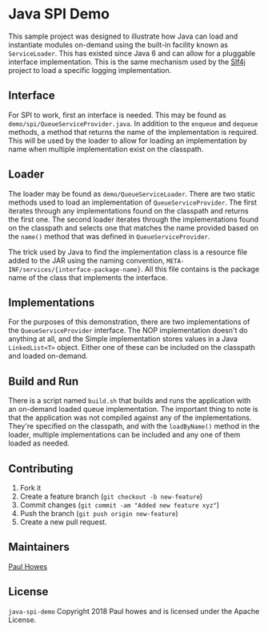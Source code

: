 # Java SPI Demo

This sample project was designed to illustrate how Java can load and
instantiate modules on-demand using the built-in facility known as
`ServiceLoader`. This has existed since Java 6 and can allow for a pluggable
interface implementation. This is the same mechanism used by the 
[Slf4j](https://www.slf4j.org) project to load a specific logging
implementation.

## Interface

For SPI to work, first an interface is needed. This may be found as
`demo/spi/QueueServiceProvider.java`. In addition to the `enqueue` and
`dequeue` methods, a method that returns the name of the implementation
is required. This will be used by the loader to allow for loading an
implementation by name when multiple implementation exist on the classpath.

## Loader

The loader may be found as `demo/QueueServiceLoader`. There are two static
methods used to load an implementation of `QueueServiceProvider`. The first
iterates through any implementations found on the classpath and returns the
first one. The second loader iterates through the implementations found on
the classpath and selects one that matches the name provided based on the
`name()` method that was defined in `QueueServiceProvider`.

The trick used by Java to find the implementation class is a resource
file added to the JAR using the naming convention,
`META-INF/services/{interface-package-name}`. All this file contains is the
package name of the class that implements the interface.

## Implementations

For the purposes of this demonstration, there are two implementations of the
`QueueServiceProvider` interface. The NOP implementation doesn't do anything
at all, and the Simple implementation stores values in a Java `LinkedList<T>`
object. Either one of these can be included on the classpath and loaded
on-demand.

## Build and Run

There is a script named `build.sh` that builds and runs the application with
an on-demand loaded queue implementation. The important thing to note is that
the application was not compiled against any of the implementations. They're
specified on the classpath, and with the `loadByName()` method in the loader,
multiple implementations can be included and any one of them loaded as needed. 

## Contributing

1. Fork it
2. Create a feature branch (`git checkout -b new-feature`)
3. Commit changes (`git commit -am "Added new feature xyz"`)
4. Push the branch (`git push origin new-feature`)
5. Create a new pull request.

## Maintainers

[Paul Howes](https://github.com/PaulHowes)

## License

`java-spi-demo` Copyright 2018 Paul howes and is licensed under the Apache
License.
